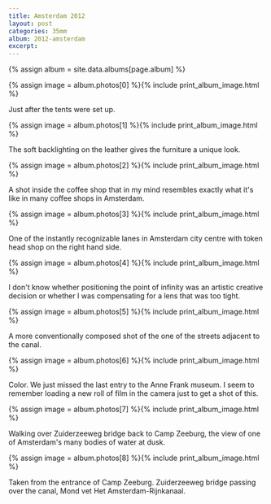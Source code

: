 ```yaml
---
title: Amsterdam 2012
layout: post
categories: 35mm
album: 2012-amsterdam
excerpt:
---
```

{% assign album = site.data.albums[page.album] %}

{% assign image = album.photos[0] %}{% include print_album_image.html %}

Just after the tents were set up.

{% assign image = album.photos[1] %}{% include print_album_image.html %}

The soft backlighting on the leather gives the furniture a unique look.

{% assign image = album.photos[2] %}{% include print_album_image.html %}

A shot inside the coffee shop that in my mind resembles exactly what it's like in many coffee shops in Amsterdam.

{% assign image = album.photos[3] %}{% include print_album_image.html %}

One of the instantly recognizable lanes in Amsterdam city centre with token head shop on the right hand side.

{% assign image = album.photos[4] %}{% include print_album_image.html %}

I don't know whether positioning the point of infinity was an artistic creative decision or whether I was compensating for a lens that was too tight.

{% assign image = album.photos[5] %}{% include print_album_image.html %}

A more conventionally composed shot of the one of the streets adjacent to the canal.

{% assign image = album.photos[6] %}{% include print_album_image.html %}

Color. We just missed the last entry to the Anne Frank museum. I seem to remember loading a new roll of film in the camera just to get a shot of this.

{% assign image = album.photos[7] %}{% include print_album_image.html %}

Walking over Zuiderzeeweg bridge back to Camp Zeeburg, the view of one of Amsterdam's many bodies of water at dusk.

{% assign image = album.photos[8] %}{% include print_album_image.html %}

Taken from the entrance of Camp Zeeburg. Zuiderzeeweg bridge passing over the canal, Mond vet Het Amsterdam-Rijnkanaal.